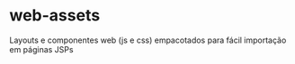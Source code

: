 # web-assets
Layouts e componentes web (js e css) empacotados para fácil importação em páginas JSPs
